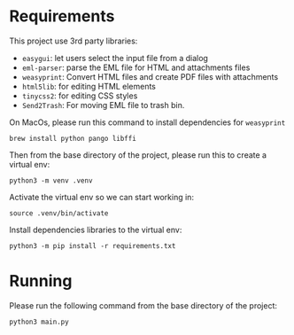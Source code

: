 Requirements
===============================================
This project use 3rd party libraries:

- `easygui`: let users select the input file from a dialog
- `eml-parser`: parse the EML file for HTML and attachments files
- `weasyprint`: Convert HTML files and create PDF files with attachments
- `html5lib`: for editing HTML elements
- `tinycss2`: for editing CSS styles
- `Send2Trash`: For moving EML file to trash bin. 


On MacOs, please run this command to install dependencies for `weasyprint`
```
brew install python pango libffi
```

Then from the base directory of the project, please run this to create a virtual env:
```
python3 -m venv .venv
```

Activate the virtual env so we can start working in:
```
source .venv/bin/activate
```


Install dependencies libraries to the virtual env:
```
python3 -m pip install -r requirements.txt
```

Running
===============================================
Please run the following command from the base directory of the project:
```
python3 main.py
```